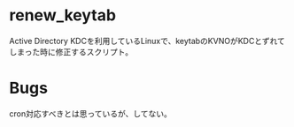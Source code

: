 renew_keytab
============
Active Directory KDCを利用しているLinuxで、keytabのKVNOがKDCとずれてしまった時に修正するスクリプト。

Bugs
============
cron対応すべきとは思っているが、してない。

